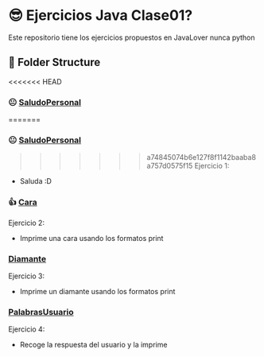 # 😎 Ejercicios Java Clase01?

Este repositorio tiene los ejercicios propuestos en JavaLover nunca python

## 📂 Folder Structure 

<<<<<<< HEAD
### 😐 [SaludoPersonal](/Modulo1/clase01/src/SaludoPersonal.java)
=======
### 😐 [SaludoPersonal](SaludoPersonal.java)
>>>>>>> a74845074b6e127f8f1142baaba8a757d0575f15
Ejercicio 1:
 - Saluda :D

### 👍 [Cara](/Modulo1/clase01/src/ImprimirCara.java)
Ejercicio 2:
 - Imprime una cara usando los formatos print

### [Diamante](/Modulo1/clase01/src/ImprimirDiamante.java)
Ejercicio 3:
 - Imprime un diamante usando los formatos print

### [PalabrasUsuario](/Modulo1/clase01/src/ImprimirPalabrasUsuario.java)
Ejercicio 4:
 - Recoge la respuesta del usuario y la imprime
